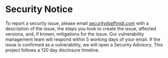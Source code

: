 # Security Notice

To report a security issue, please email <security@affinidi.com> with a description of the issue, the steps you took to create the issue, affected versions, and, if known, mitigations for the issue. Our vulnerability management team will respond within 5 working days of your email. If the issue is confirmed as a vulnerability, we will open a Security Advisory. This project follows a 120 day disclosure timeline.
